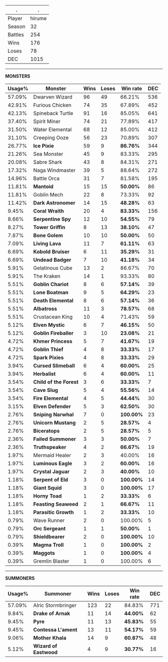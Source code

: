 .|.
|-|-
Player|hirume
Season|32
Battles|254
Wins|176
Loses|78
DEC|1015

---
**MONSTERS**

Usage%|Monster|Wins|Loses|Win rate|DEC|
-|-|-|-|-|-|
57.09%|Dwarven Wizard|96|49|66.21%|536|
42.91%|Furious Chicken|74|35|67.89%|452|
42.13%|Spineback Turtle|91|16|85.05%|641|
37.40%|Spirit Miner|74|21|77.89%|417|
31.50%|Water Elemental|68|12|85.00%|412|
31.10%|Creeping Ooze|56|23|70.89%|307|
26.77%|**Ice Pixie**|59|9|**86.76%**|344|
21.26%|Sea Monster|45|9|83.33%|295|
20.08%|Sabre Shark|43|8|84.31%|271|
17.32%|Naga Windmaster|39|5|88.64%|272|
14.96%|Battle Orca|31|7|81.58%|195|
11.81%|**Mantoid**|15|15|**50.00%**|86|
11.81%|Goblin Mech|22|8|73.33%|92|
11.42%|**Dark Astronomer**|14|15|**48.28%**|63|
9.45%|**Coral Wraith**|20|4|**83.33%**|156|
8.66%|**Serpentine Spy**|12|10|**54.55%**|79|
8.27%|**Tower Griffin**|8|13|**38.10%**|47|
7.87%|**Bone Golem**|10|10|**50.00%**|50|
7.09%|**Living Lava**|11|7|**61.11%**|63|
6.69%|**Kobold Bruiser**|6|11|**35.29%**|31|
6.69%|**Undead Badger**|7|10|**41.18%**|34|
5.91%|Gelatinous Cube|13|2|86.67%|70|
5.91%|The Kraken|14|1|93.33%|80|
5.51%|**Goblin Chariot**|8|6|**57.14%**|39|
5.51%|**Lone Boatman**|9|5|**64.29%**|23|
5.51%|**Death Elemental**|8|6|**57.14%**|36|
5.51%|**Albatross**|11|3|**78.57%**|68|
5.51%|Crustacean King|10|4|71.43%|59|
5.12%|**Elven Mystic**|6|7|**46.15%**|50|
5.12%|**Goblin Fireballer**|3|10|**23.08%**|21|
4.72%|**Khmer Princess**|5|7|**41.67%**|19|
4.72%|**Goblin Thief**|4|8|**33.33%**|17|
4.72%|**Spark Pixies**|4|8|**33.33%**|29|
3.94%|**Cursed Slimeball**|6|4|**60.00%**|25|
3.94%|**Herbalist**|6|4|**60.00%**|11|
3.54%|**Child of the Forest**|3|6|**33.33%**|7|
3.54%|**Cave Slug**|5|4|**55.56%**|14|
3.54%|**Fire Elemental**|4|5|**44.44%**|30|
3.15%|**Elven Defender**|5|3|**62.50%**|30|
2.76%|**Sniping Narwhal**|7|0|**100.00%**|23|
2.76%|**Unicorn Mustang**|2|5|**28.57%**|4|
2.76%|**Biceratops**|2|5|**28.57%**|5|
2.36%|**Failed Summoner**|3|3|**50.00%**|7|
2.36%|**Truthspeaker**|4|2|**66.67%**|19|
1.97%|Mermaid Healer|2|3|40.00%|16|
1.97%|**Luminous Eagle**|3|2|**60.00%**|16|
1.97%|**Crystal Jaguar**|2|3|**40.00%**|10|
1.18%|**Serpent of Eld**|3|0|**100.00%**|14|
1.18%|**Giant Squid**|3|0|**100.00%**|17|
1.18%|**Horny Toad**|1|2|**33.33%**|6|
1.18%|**Feasting Seaweed**|2|1|**66.67%**|11|
1.18%|**Parasitic Growth**|1|2|**33.33%**|10|
0.79%|Wave Runner|2|0|100.00%|5|
0.79%|**Orc Sergeant**|1|1|**50.00%**|1|
0.79%|**Shieldbearer**|2|0|**100.00%**|10|
0.39%|**Magma Troll**|1|0|**100.00%**|2|
0.39%|**Maggots**|1|0|**100.00%**|4|
0.39%|Gremlin Blaster|1|0|100.00%|6|

---
**SUMMONERS**

Usage%|Summoner|Wins|Loses|Win rate|DEC|
-|-|-|-|-|-|
57.09%|Alric Stormbringer|123|22|84.83%|771|
9.84%|**Drake of Arnak**|11|14|**44.00%**|62|
9.45%|**Pyre**|11|13|**45.83%**|55|
9.45%|**Contessa L'ament**|13|11|**54.17%**|59|
9.06%|**Mother Khala**|14|9|**60.87%**|48|
5.12%|**Wizard of Eastwood**|4|9|**30.77%**|16|
